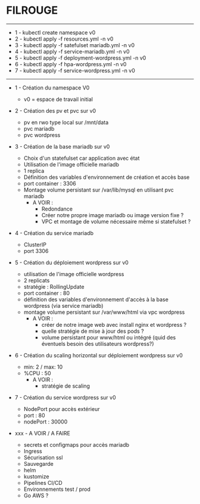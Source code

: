 # FILROUGE

*********
- 1 - kubectl create namespace v0
- 2 - kubectl apply -f resources.yml -n v0
- 3 - kubectl apply -f satefulset mariadb.yml -n v0
- 4 - kubectl apply -f service-mariadb.yml -n v0
- 5 - kubectl apply -f deployment-wordpress.yml -n v0
- 6 - kubectl apply -f hpa-wordpress.yml -n v0
- 7 - kubectl apply -f service-wordpress.yml -n v0
*********

- 1 - Création du namespace V0
  - v0 = espace de travail initial

- 2 - Création des pv et pvc sur v0
  - pv en rwo type local sur /mnt/data
  - pvc mariadb
  - pvc wordpress

- 3 - Création de la base mariadb sur v0 
  - Choix d'un statefulset car application avec état
  - Utilisation de l'image officielle mariadb
  - 1 replica
  - Définition des variables d'environnement de création et accès base
  - port container : 3306
  - Montage volume persistant sur /var/lib/mysql en utilisant pvc mariadb
    - A VOIR : 
      - Redondance
      - Créer notre propre image mariadb ou image version fixe ?
      - VPC et montage de volume nécessaire même si statefulset ?

- 4 - Création du service mariadb
  - ClusterIP
  - port 3306

- 5 - Création du déploiement wordpress sur v0 
  - utilisation de l'image officielle wordpress
  - 2 replicats
  - stratégie : RollingUpdate
  - port container : 80
  - définition des variables d'environnement d'accès à la base wordpress (via service mariadb)
  - montage volume persistant sur /var/www/html via vpc wordpress
    - A VOIR :
      - créer de notre image web avec install nginx et wordpress ?
      - quelle stratégie de mise à jour des pods ?
      - volume persistant pour www/html ou intégré (quid des éventuels besoin des utilisateurs wordpress?)

- 6 - Création du scaling horizontal sur déploiement wordpress sur v0
  - min: 2 / max: 10
  - %CPU : 50
    - A VOIR :
      - stratégie de scaling

- 7 - Création du service wordpress sur v0
  - NodePort pour accès extérieur
  - port : 80
  - nodePort : 30000 



- xxx - A VOIR / A FAIRE
  - secrets et configmaps pour accès mariadb
  - Ingress
  - Sécurisation ssl
  - Sauvegarde
  - helm
  - kustomize
  - Pipelines CI/CD
  - Environnements test / prod
  - Go AWS ?
